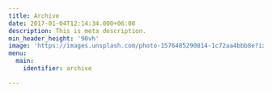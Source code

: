 ```yaml
---
title: Archive
date: 2017-01-04T12:14:34.000+06:00
description: This is meta description.
min_header_height: '90vh'
image: 'https://images.unsplash.com/photo-1576485290814-1c72aa4bbb8e?ixid=MnwxMjA3fDB8MHxwaG90by1wYWdlfHx8fGVufDB8fHx8&ixlib=rb-1.2.1&auto=format&fit=crop&w=1500&q=80'
menu:
  main:
    identifier: archive

---
```

